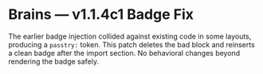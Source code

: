 # Brains — v1.1.4c1 Badge Fix
The earlier badge injection collided against existing code in some layouts, producing a `passtry:` token. This patch deletes the bad block and reinserts a clean badge after the import section. No behavioral changes beyond rendering the badge safely.
